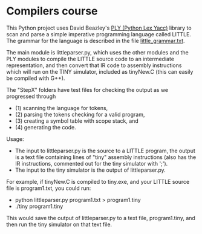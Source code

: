 # Compilers course

This Python project uses David Beazley's [PLY (Python Lex Yacc)](http://www.dabeaz.com/ply/)  library to scan and parse a simple imperative programming language called LITTLE.  The grammar for the language is described in the file [little_grammar.txt](/little_grammar.txt).  

The main module is littleparser.py, which uses the other modules and the PLY modules to compile the LITTLE source code to an intermediate representation, and then convert that IR code to assembly instructions which will run on the TINY simulator, included as tinyNew.C (this can easily be compiled with G++).

The "StepX" folders have test files for checking the output as we progressed through
- (1) scanning the language for tokens, 
- (2) parsing the tokens checking for a valid program, 
- (3) creating a symbol table with scope stack, and 
- (4) generating the code.  

Usage:  
- The input to littleparser.py is the source to a LITTLE program, the output is a text file containing lines of "tiny" assembly instructions (also has the IR instructions, commented out for the tiny simulator with ';').
- The input to the tiny simulator is the output of littleparser.py.

For example, if tinyNew.C is compiled to tiny.exe, and your LITTLE source file is program1.txt, you could run:  
- python littleparser.py program1.txt > program1.tiny
- ./tiny program1.tiny

This would save the output of littleparser.py to a text file, program1.tiny, and then run the tiny simulator on that text file.
